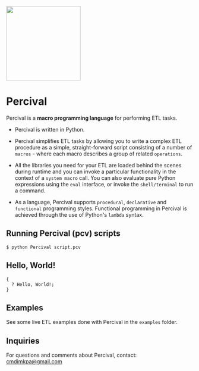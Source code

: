 <img src='https://avariz-cdn.s3.us-east-2.amazonaws.com/percival-logo.png' width='200' />

# Percival
Percival is a **macro programming language** for performing ETL tasks.

- Percival is written in Python. 

- Percival simplifies ETL tasks by allowing you to write a complex ETL procedure as a simple, straight-forward script consisting of a number of `macros` - where each macro describes a group of related `operations`. 

- All the libraries you need for your ETL are loaded behind the scenes during runtime and you can invoke a particular functionality in the context of a `system macro` call. You can also evaluate pure Python expressions using the `eval` interface, or invoke the `shell/terminal` to run a command.

- As a language, Percival supports `procedural`, `declarative` and `functional` programming styles. Functional programming in Percival is achieved through the use of Python's `lambda` syntax. 

## Running Percival (pcv) scripts

```shell
$ python Percival script.pcv
```
## Hello, World!

```pcv
{
  ? Hello, World!;
}
```

## Examples

See some live ETL examples done with Percival in the `examples` folder.

## Inquiries

For questions and comments about Percival, contact: cmdimkpa@gmail.com

